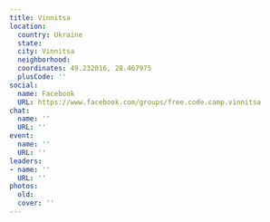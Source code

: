 ```yaml
---
title: Vinnitsa
location:
  country: Ukraine
  state: 
  city: Vinnitsa
  neighborhood: 
  coordinates: 49.232016, 28.467975
  plusCode: ''
social:
  name: Facebook
  URL: https://www.facebook.com/groups/free.code.camp.vinnitsa
chat:
  name: ''
  URL: ''
event:
  name: ''
  URL: ''
leaders:
- name: ''
  URL: ''
photos:
  old: 
  cover: ''
---
```


